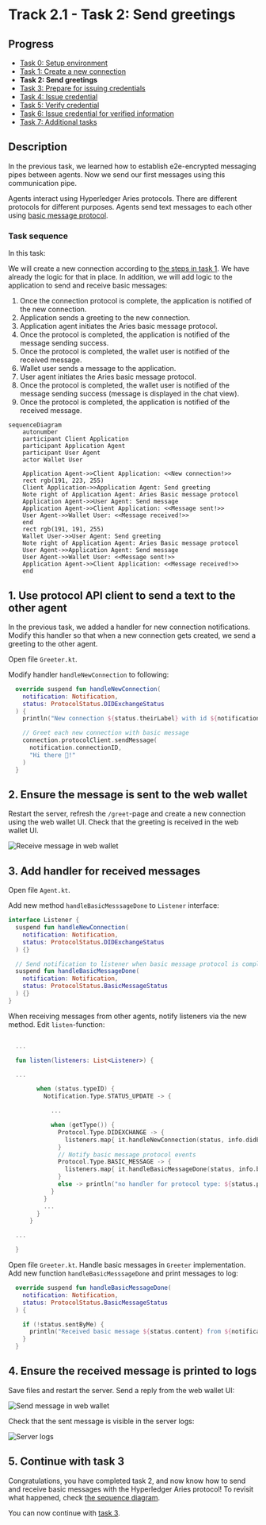 # Track 2.1 - Task 2: Send greetings

## Progress

* [Task 0: Setup environment](../README.md#task-0-setup-environment)
* [Task 1: Create a new connection](../task1/README.md#track-21---task-1-create-a-new-connection)
* **Task 2: Send greetings**
* [Task 3: Prepare for issuing credentials](../task3/README.md#track-21---task-3-prepare-for-issuing-credentials)
* [Task 4: Issue credential](../task4/README.md#track-21---task-4-issue-credential)
* [Task 5: Verify credential](../task5/README.md#track-21---task-5-verify-credential)
* [Task 6: Issue credential for verified information](../task6/README.md#track-21---task-6-issue-credential-for-verified-information)
* [Task 7: Additional tasks](../task7/README.md#track-21---task-7-additional-tasks)

## Description

In the previous task, we learned how to establish e2e-encrypted messaging pipes between agents. Now
we send our first messages using this communication pipe.

Agents interact using Hyperledger Aries protocols. There are different protocols for different purposes.
Agents send text messages to each other using
[basic message protocol](https://github.com/hyperledger/aries-rfcs/blob/main/features/0095-basic-message/README.md).

### Task sequence

In this task:

We will create a new connection according to [the steps in task 1](../task1/README.md#task-sequence).
We have already the logic for that in place.
In addition, we will add logic to the application to send and receive basic messages:

1. Once the connection protocol is complete, the application is notified of the new connection.
1. Application sends a greeting to the new connection.
1. Application agent initiates the Aries basic message protocol.
1. Once the protocol is completed, the application is notified of the message sending success.
1. Once the protocol is completed, the wallet user is notified of the received message.
1. Wallet user sends a message to the application.
1. User agent initiates the Aries basic message protocol.
1. Once the protocol is completed, the wallet user is notified of the message sending success
(message is displayed in the chat view).
1. Once the protocol is completed, the application is notified of the received message.

```mermaid
sequenceDiagram
    autonumber
    participant Client Application
    participant Application Agent
    participant User Agent
    actor Wallet User

    Application Agent->>Client Application: <<New connection!>>
    rect rgb(191, 223, 255)
    Client Application->>Application Agent: Send greeting
    Note right of Application Agent: Aries Basic message protocol
    Application Agent->>User Agent: Send message
    Application Agent->>Client Application: <<Message sent!>>
    User Agent->>Wallet User: <<Message received!>>
    end
    rect rgb(191, 191, 255)
    Wallet User->>User Agent: Send greeting
    Note right of Application Agent: Aries Basic message protocol
    User Agent->>Application Agent: Send message
    User Agent->>Wallet User: <<Message sent!>>
    Application Agent->>Client Application: <<Message received!>>
    end
```

## 1. Use protocol API client to send a text to the other agent

In the previous task, we added a handler for new connection notifications.
Modify this handler so that when a new connection gets created, we send a greeting
to the other agent.

Open file `Greeter.kt`.

Modify handler `handleNewConnection` to following:

```kotlin
  override suspend fun handleNewConnection(
    notification: Notification,
    status: ProtocolStatus.DIDExchangeStatus
  ) {
    println("New connection ${status.theirLabel} with id ${notification.connectionID}")

    // Greet each new connection with basic message
    connection.protocolClient.sendMessage(
      notification.connectionID,
      "Hi there 👋!"
    )
  }
```

## 2. Ensure the message is sent to the web wallet

Restart the server, refresh the `/greet`-page and create a new connection using the web wallet UI.
Check that the greeting is received in the web wallet UI.

![Receive message in web wallet](./docs/receive-basic-message-web-wallet.png)

## 3. Add handler for received messages

Open file `Agent.kt`.

Add new method `handleBasicMesssageDone` to `Listener` interface:

```kotlin
interface Listener {
  suspend fun handleNewConnection(
    notification: Notification,
    status: ProtocolStatus.DIDExchangeStatus
  ) {}

  // Send notification to listener when basic message protocol is completed
  suspend fun handleBasicMessageDone(
    notification: Notification,
    status: ProtocolStatus.BasicMessageStatus
  ) {}
}
```

When receiving messages from other agents, notify listeners via the new method.
Edit `listen`-function:

```kotlin

  ...

  fun listen(listeners: List<Listener>) {

  ...

        when (status.typeID) {
          Notification.Type.STATUS_UPDATE -> {

            ...

            when (getType()) {
              Protocol.Type.DIDEXCHANGE -> {
                listeners.map{ it.handleNewConnection(status, info.didExchange) }
              }
              // Notify basic message protocol events
              Protocol.Type.BASIC_MESSAGE -> {
                listeners.map{ it.handleBasicMessageDone(status, info.basicMessage) }
              }
              else -> println("no handler for protocol type: ${status.protocolType}")
            }
          }
          ...
        }
      }

  ...

  }
```

Open file `Greeter.kt`.
Handle basic messages in `Greeter` implementation. Add new function `handleBasicMesssageDone`
and print messages to log:

```kotlin
  override suspend fun handleBasicMessageDone(
    notification: Notification,
    status: ProtocolStatus.BasicMessageStatus
  ) {

    if (!status.sentByMe) {
      println("Received basic message ${status.content} from ${notification.connectionID}")
    }
  }
```

## 4. Ensure the received message is printed to logs

Save files and restart the server. Send a reply from the web wallet UI:

![Send message in web wallet](./docs/send-basic-message-web-wallet.png)

Check that the sent message is visible in the server logs:

![Server logs](./docs/server-logs-basic-message.png)

## 5. Continue with task 3

Congratulations, you have completed task 2, and now know how to send and receive
basic messages with the Hyperledger Aries protocol!
To revisit what happened, check [the sequence diagram](#task-sequence).

You can now continue with [task 3](../task3/README.md).
